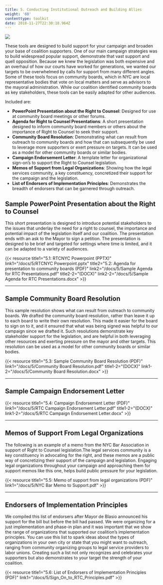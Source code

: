 ```yaml
---
title: 5. Conducting Institutional Outreach and Building Allies
weight: '60'
contenttype: toolkit
date: 2018-11-27T22:30:18.964Z
---
```

<img src="/images/outreach2-sm.jpg" />

These tools are designed to build support for your campaign and broaden your base of coalition supporters. One of our main campaign strategies was to build widespread popular support, demonstrate that vast support and quell opposition. Because we knew the legislation was both expensive and an overhaul of how our courts have worked for generations, we wanted our targets to be overwhelmed by calls for support from many different angles. Some of these tools focus on community boards, which in NYC are local representative bodies that vote on local matters and serve as advisors to the mayoral administration. While our coalition identified community boards as key stakeholders, these tools can be easily adapted for other audiences.   

Included are:

* **PowerPoint Presentation about the Right to Counsel**: Designed for use at community board meetings or other forums. 
* **Agenda for Right to Counsel Presentations**: A short presentation designed to inform community board members or others about the importance of Right to Counsel to seek their support.
* **Community Board Resolution**: Demonstrating what can result from outreach to community boards and how that can subsequently be used to leverage more supporters or exert pressure on targets. It can be used as a model for other community boards or similar bodies.
* **Campaign Endorsement Letter**: A template letter for organizational sign-on’s to support the Right to Counsel legislation. 
* **Memos of Support from Legal Organizations**: Showing how the legal services community, a key constituency, concretized their support for the campaign and the legislation. 
* **List of Endorsers of Implementation Principles**: Demonstrates the breadth of endorsers that can be garnered through outreach. 

## Sample PowerPoint Presentation about the Right to Counsel

This short presentation is designed to introduce potential stakeholders to the issues that underlay the need for a right to counsel, the importance and potential impact of the legislation itself and our coalition. The presentation ends with an ask to the Mayor to sign a petition. The presentation is designed to be brief and targeted for settings where time is limited, and it can be adapted to a variety of audiences.

{{< resource title1="5.1: RTCNYC Powerpoint (PPTX)" link1="/docs/5/RTCNYC Powerpoint.pptx" title2="5.2: Agenda for presentation to community boards (PDF)" link2="/docs/5/Sample Agenda for RTC Presentations.pdf" title2-2="(DOCX)" link2-2="/docs/5/Sample Agenda for RTC Presentations.docx" >}}

<hr />

## Sample Community Board Resolution

This sample resolution shows what can result from outreach to community boards. We drafted the community board resolution, rather than leave it up to each board to write their own resolution. This made it easier for the board to sign on to it, and it ensured that what was being signed was helpful to our campaign since we drafted it. Such resolutions demonstrate key stakeholder support for the legislation, and are helpful in both leveraging other resources and exerting pressure on the mayor and other targets. This resolution can be used as a model for other community boards or similar bodies.

{{< resource title1="5.3: Sample Community Board Resolution (PDF)" link1="/docs/5/Community Board Resolution.pdf" title1-2="(DOCX)" link1-2="/docs/5/Community Board Resolution.docx" >}}

<hr />

## Sample Campaign Endorsement Letter

{{< resource title1="5.4: Campaign Endorsement Letter (PDF)" link1="/docs/5/RTC Campaign Endorsement Letter.pdf" title1-2="(DOCX)" link1-2="/docs/5/RTC Campaign Endorsement Letter.docx" >}}

<hr />

## Memos of Support From Legal Organizations

The following is an example of a memo from the NYC Bar Association in support of Right to Counsel legislation.The legal services community is a key constituency in advocating for the right, and these memos are a public way of concretizing their support of the campaign and legislation. Engaging legal organizations throughout your campaign and approaching them for support memos like this one, helps build public pressure for your legislation.

{{< resource title1="5.5: Memo of support from legal organizations (PDF)" link1="/docs/5/NYC Bar Memo to Support.pdf" >}}

<hr />

## Endorsers of Implementation Principles

We compiled this list of endorsers after Mayor de Blasio announced his support for the bill but before the bill had passed. We were organizing for a just implementation and phase-in plan and it was important that we show the range of organizations that supported our coalition’s implementation principles. You can use this list to spark ideas about the types of organizations in your own city or state that you might want to outreach, ranging from community organizing groups to legal service providers to labor unions. Creating such a list not only recognizes and celebrates your supporters but also demonstrates to your target the strength of your coalition.   

{{< resource title1="5.6: List of Endorsers of Implementation Principles (PDF)" link1="/docs/5/Sign_On_to_RTC_Principles.pdf" >}}
